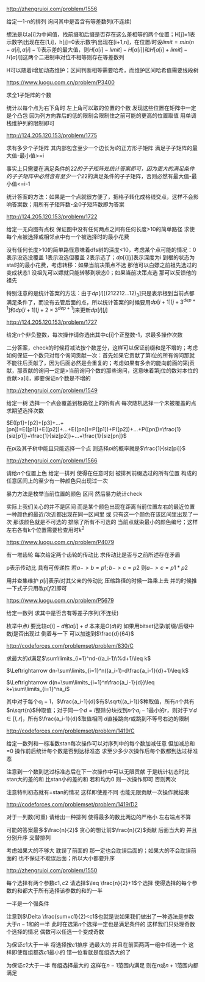 http://zhengruioi.com/problem/1556

给定一1-n的排列 询问其中是否含有等差数列(不连续)

想法是以a[i]为中间值，找前缀和后缀是否存在这么差相等的两个位置；H[j]=1表示数字j出现在在[1,i]，h[j]=0表示数字j出现在[i+1,n]，在位置$i$时设$limit=min(n-a[i],a[i]-1)$表示差的最大值，则$H[a[i]-limit]-H[a[i]]$和$H[a[i]+limit]-H[a[i]]$这两个二进制串对位不相等则存在等差数列

H可以随着i增加动态维护；区间判断相等需要哈希，而维护区间哈希值需要线段树



https://www.luogu.com.cn/problem/P3400

求全1子矩阵的个数

统计以每个点为右下角时 左上角可以取的位置的个数 发现这些位置在矩阵中一定是个凸包 因为列方向靠后的低的限制会限制住之前可能的更高的位置取值 用单调栈维护列的限制即可



http://124.205.120.153/problem/1775

求有多少个子矩阵 其内部包含至少一个边长为i的正方形子矩阵 满足子子矩阵的最大值-最小值>=i

事实上只需要在满足条件的2*2的子子矩阵处统计答案即可，因为更大的满足条件的子子矩阵中必然含有至少一个2*2的满足条件的子子矩阵，否则必然有最大值-最小值<=i-1

统计答案的方法：如果是一个点就很方便了，把格子转化成格线交点，这样不会影响答案数；用所有子矩阵数-全0子矩阵数即为答案



http://124.205.120.153/problem/1722

给定一无向图有点权 保证图中没有任何两点之间有任何长度>10的简单路径 求使每个点被选择或相邻点中有一个被选择时的最小花费

没有任何长度>10的简单路径意味着dfs树的深度<10，考虑某个点可能的情况：0表示没选没覆盖 1表示没选但覆盖 2表示选了；$dp[i][j]$表示深度为i 到根的状态为sta时的最小花费，考虑转移：如果当前决策点不选 那他可以白嫖之前祖先选过的变成状态1 没祖先可以嫖就只能转移到状态0；如果当前决策点选 那可以反馈他的祖先

特别注意的是统计答案的方法：由于$dp[i][(212212...12)_3]$只是表示根到当前点都满足条件了，而没有去管后面的点，所以统计答案的时候要用$dp[i+1][j+3^{dep+1}]$和$dp[i+1][j+2\times 3^{dep+1}]$来更新$dp[i][j]$



http://124.205.120.153/problem/1727

给定n个非负整数，每次操作请你选出其中c[i]个正整数-1，求最多操作次数

二分答案，check的时候将减法按个数差分，这样可以保证前缀和是不增的；考虑如何保证一个数只对每个询问贡献一次：首先如果它贡献了第i位的所有询问那就不能往后贡献了，因为后面必然是会重复的；考虑如果有多余的能向前面的第j贡献，那贡献的询问一定是>当前询问个数的那些询问，这意味着第j位的数对本位的贡献>a[i]，即要保证n个数是不增的



http://zhengruioi.com/problem/1549

给定一树 选择一个点会覆盖到根路径上的所有点 每次随机选择一个未被覆盖的点 求期望选择次数

$E([p1]+[p2]+[p3]+...+[pn])=E([p1])+E([p2])+...+E([pn])=P([p1])+P([p2])+...+P([pn])=\frac{1}{siz[p1]}+\frac{1}{siz[p2]}+...+\frac{1}{siz[pn]}$

在$pi$及其子树中能且只能选择一个点 则选择$pi$的概率就是$\frac{1}{siz[pi]}$



http://zhengruioi.com/problem/1566

请给$n$个位置上色 给定一排列 使得在任意时刻 被排列前缀选过的所有位置 构成的任意区间上的至少有一种颜色只出现过一次

暴力方法是枚举当前位置的颜色 区间 然后暴力统计check

实际上我们关心的并不是区间 而是某个颜色出现在距离当前位置左右的最近位置 一种颜色的最近/次近都出现在同一区间里 或 只有这一个颜色在该区间里出现了一次 那该颜色就是不可选的 排除了所有不可选的 当前点就染最小的颜色编号；这样左右各有k个位置需要检查用时$k^2$



https://www.luogu.com.cn/problem/P4079

有一堆齿轮 每次给定两个齿轮的传动比 求传动比是否与之前所述存在矛盾

p表示传动比 具有可传递性 若$a->b=p1;b->c=p2$ 则$a->c=p1*p2$

用并查集维护 $p[i]$表示$i$对其父亲的传动比 压缩路径的时候一路乘上去 并的时候推一下式子只用改$p[f2]$即可



https://www.luogu.com.cn/problem/P5679

给定一数列 求其中是否含有等差子序列(不连续)

枚举中点$i$ 要比较$a[i]-d$和$a[i]+d$ 本来是$O(d)$的 如果用bitset记录$i$前缀/后缀中数$j$是否出现过 倒着与一下 可以加速到$\frac{d}{64}$



http://codeforces.com/problemset/problem/830/C

求最大的$d$满足$\sum\limits_{i=1}^nd-((a_i-1)\%d+1)\leq k$

$\Leftrightarrow dn-\sum\limits_{i=1}^n((a_i-1)-d\frac{a_i-1}{d}+1)\leq k$

$\Leftrightarrow d(n+\sum\limits_{i=1}^n\frac{a_i-1}{d})\leq k+\sum\limits_{i=1}^na_i$

其中对于每个$a_i-1$，$\frac{a_i-1}{d}$有$\sqrt{(a_i-1)}$种取值，所有$n$个共有$n\sqrt{n}$种取值；对于同一个$d=l$整除分块找到$n$个$a_i-1$最小的$r$，则对于$\forall d\in[l,r]$，所有$\frac{a_i-1}{d}$取值相同 $d$直接跳向$r$或跳到不等号右边的限制



http://codeforces.com/problemset/problem/1419/C

给定一数列和一标准数stan每次操作可以对序列中的每个数加减任意 但加减总和=0 操作前后统计每个数是否到达标准态 求至少多少次操作后每个数都到达过标准态

注意到一个数到达过标准态后在下一次操作中可以无限贡献 于是统计初态时比stan大的差的和 比stan小的差的和 若和均为0 则一次操作即可 否则两次

注意特判初态就有=stan的情况 这样即使差不同 也能无限贡献一次操作就结束



http://codeforces.com/problemset/problem/1419/D2

对于一列数(可重) 请给出一种排列 使得最多的数比两边的严格小 左右端点不算

可能的答案最多$\frac{n}{2}$ 贪心的想让前$\frac{n}{2}$贡献 后面当大的 并且分别升序 交替排列

考虑如果大的不够大 耽误了前面的 那一定也会耽误后面的；如果大的不会耽误前面的 也不保证不耽误后面；所以大小都要升序



http://zhengruioi.com/problem/1550

每个选择有两个参数$c1,c2$ 请选择$\leq \frac{n}{2}+1$个选择 使得选择的每个参数的和都大于所有选择该参数的和的一半

一半是一个强条件

注意到$\Delta \frac{sum+c1}{2}<c1$也就是说如果我们做出了一种选法是参数大于$n-1$和的一半 此时在选第$n$个选择一定也是满足条件的 这样我们只处理奇数个选择的情况 偶数可以任选一个变成奇数

为保证$c1$大于一半 将选择按$c1$排序 选最大的 并且在前面两两一组中任选一个 这样即使每组都选$c1$最小的 错一位看就是每组选大的了

为保证$c2$大于一半 每组选择最大的 这样在$n-1$范围内满足 则在$n$或$n+1$范围内都满足



